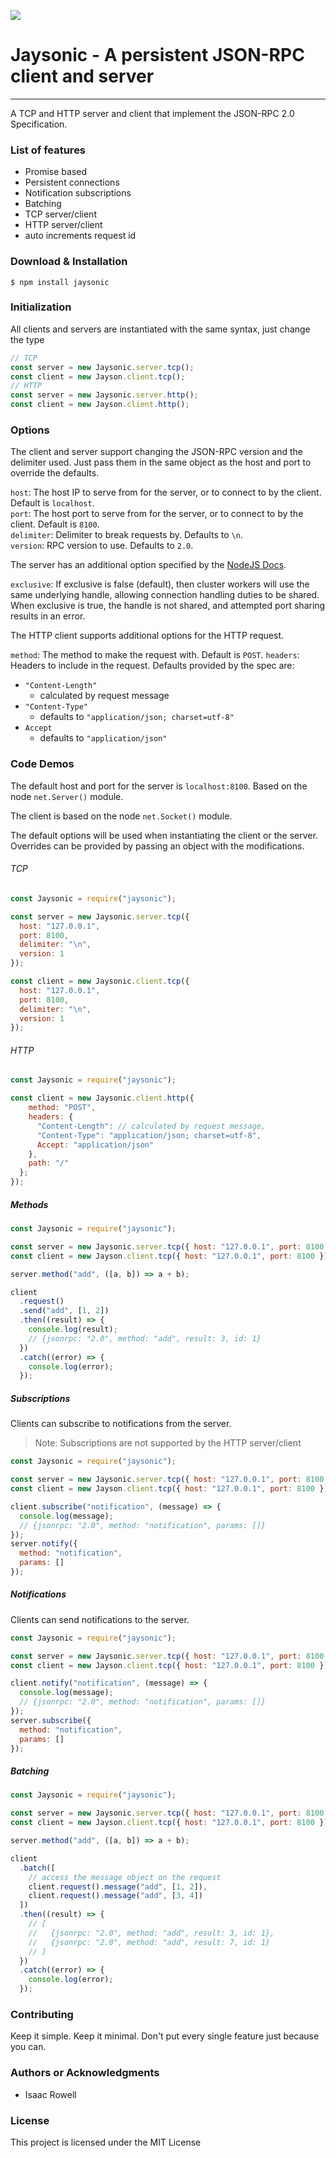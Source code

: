 ![](logo.png)

# Jaysonic - A persistent JSON-RPC client and server

---

A TCP and HTTP server and client that implement the JSON-RPC 2.0 Specification.

### List of features

- Promise based
- Persistent connections
- Notification subscriptions
- Batching
- TCP server/client
- HTTP server/client
- auto increments request id

### Download & Installation

```shell
$ npm install jaysonic
```

### Initialization

All clients and servers are instantiated with the same syntax, just change the type

```js
// TCP
const server = new Jaysonic.server.tcp();
const client = new Jayson.client.tcp();
// HTTP
const server = new Jaysonic.server.http();
const client = new Jayson.client.http();
```

### Options

The client and server support changing the JSON-RPC version and the delimiter used. Just pass them in the same object as the host and port to override the defaults.

`host`: The host IP to serve from for the server, or to connect to by the client. Default is `localhost`. \
`port`: The host port to serve from for the server, or to connect to by the client. Default is `8100`. \
`delimiter`: Delimiter to break requests by. Defaults to `\n`. \
`version`: RPC version to use. Defaults to `2.0`.

The server has an additional option specified by the [NodeJS Docs](https://nodejs.org/api/net.html#net_server_listen_options_callback).

`exclusive`: If exclusive is false (default), then cluster workers will use the same underlying handle, allowing connection handling duties to be shared. When exclusive is true, the handle is not shared, and attempted port sharing results in an error.

The HTTP client supports additional options for the HTTP request.

`method`: The method to make the request with. Default is `POST`.
`headers`: Headers to include in the request. Defaults provided by the spec are:

- `"Content-Length"`
  - calculated by request message
- `"Content-Type"`
  - defaults to `"application/json; charset=utf-8"`
- `Accept`
  - defaults to `"application/json"`

### Code Demos

The default host and port for the server is `localhost:8100`. Based on the node `net.Server()` module.

The client is based on the node `net.Socket()` module.

The default options will be used when instantiating the client or the server. Overrides can be provided by passing an object with the modifications.

###### TCP

```js
const Jaysonic = require("jaysonic");

const server = new Jaysonic.server.tcp({
  host: "127.0.0.1",
  port: 8100,
  delimiter: "\n",
  version: 1
});

const client = new Jaysonic.client.tcp({
  host: "127.0.0.1",
  port: 8100,
  delimiter: "\n",
  version: 1
});
```

###### HTTP

```js
const Jaysonic = require("jaysonic");

const client = new Jaysonic.client.http({
    method: "POST",
    headers: {
      "Content-Length": // calculated by request message,
      "Content-Type": "application/json; charset=utf-8",
      Accept: "application/json"
    },
    path: "/"
  };
});
```

##### Methods

```js
const Jaysonic = require("jaysonic");

const server = new Jaysonic.server.tcp({ host: "127.0.0.1", port: 8100 });
const client = new Jayson.client.tcp({ host: "127.0.0.1", port: 8100 });

server.method("add", ([a, b]) => a + b);

client
  .request()
  .send("add", [1, 2])
  .then((result) => {
    console.log(result);
    // {jsonrpc: "2.0", method: "add", result: 3, id: 1}
  })
  .catch((error) => {
    console.log(error);
  });
```

##### Subscriptions

Clients can subscribe to notifications from the server.

> Note: Subscriptions are not supported by the HTTP server/client

```js
const Jaysonic = require("jaysonic");

const server = new Jaysonic.server.tcp({ host: "127.0.0.1", port: 8100 });
const client = new Jayson.client.tcp({ host: "127.0.0.1", port: 8100 });

client.subscribe("notification", (message) => {
  console.log(message);
  // {jsonrpc: "2.0", method: "notification", params: []}
});
server.notify({
  method: "notification",
  params: []
});
```

##### Notifications

Clients can send notifications to the server.

```js
const Jaysonic = require("jaysonic");

const server = new Jaysonic.server.tcp({ host: "127.0.0.1", port: 8100 });
const client = new Jayson.client.tcp({ host: "127.0.0.1", port: 8100 });

client.notify("notification", (message) => {
  console.log(message);
  // {jsonrpc: "2.0", method: "notification", params: []}
});
server.subscribe({
  method: "notification",
  params: []
});
```

##### Batching

```js
const Jaysonic = require("jaysonic");

const server = new Jaysonic.server.tcp({ host: "127.0.0.1", port: 8100 });
const client = new Jayson.client.tcp({ host: "127.0.0.1", port: 8100 });

server.method("add", ([a, b]) => a + b);

client
  .batch([
    // access the message object on the request
    client.request().message("add", [1, 2]),
    client.request().message("add", [3, 4])
  ])
  .then((result) => {
    // [
    //   {jsonrpc: "2.0", method: "add", result: 3, id: 1},
    //   {jsonrpc: "2.0", method: "add", result: 7, id: 1}
    // ]
  })
  .catch((error) => {
    console.log(error);
  });
```

### Contributing

Keep it simple. Keep it minimal. Don't put every single feature just because you can.

### Authors or Acknowledgments

- Isaac Rowell

### License

This project is licensed under the MIT License
